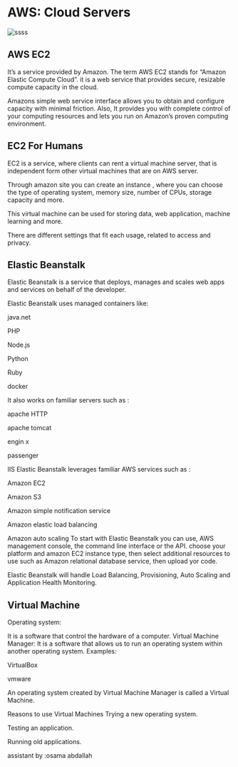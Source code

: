 # AWS: Cloud Servers
![ssss](https://www.cloudways.com/wp-content/uploads/2018/05/cw-amazon.png)

## AWS EC2
It’s a service provided by Amazon. The term AWS EC2 stands for “Amazon Elastic Compute Cloud”. it is a web service that provides secure, resizable compute capacity in the cloud.

Amazons simple web service interface allows you to obtain and configure capacity with minimal friction. Also, It provides you with complete control of your computing resources and lets you run on Amazon’s proven computing environment.

## EC2 For Humans
EC2 is a service, where clients can rent a virtual machine server, that is independent form other virtual machines that are on AWS server.

Through amazon site you can create an instance , where you can choose the type of operating system, memory size, number of CPUs, storage capacity and more.

This virtual machine can be used for storing data, web application, machine learning and more.

There are different settings that fit each usage, related to access and privacy.

## Elastic Beanstalk
Elastic Beanstalk is a service that deploys, manages and scales web apps and services on behalf of the developer.

Elastic Beanstalk uses managed containers like:

java.net

PHP

Node.js

Python

Ruby

docker

It also works on familiar servers such as :

apache HTTP

apache tomcat

engin x

passenger

IIS Elastic Beanstalk leverages familiar AWS services such as :

Amazon EC2

Amazon S3

Amazon simple notification service

Amazon elastic load balancing

Amazon auto scaling To start with Elastic Beanstalk you can use, AWS management console, the command line interface or the API. choose your platform and amazon EC2 instance type, then select additional resources to use such as Amazon relational database service, then upload yor code.

Elastic Beanstalk will handle Load Balancing, Provisioning, Auto Scaling and Application Health Monitoring.

## Virtual Machine
Operating system:

It is a software that control the hardware of a computer. Virtual Machine Manager: It is a software that allows us to run an operating system within another operating system. Examples:

VirtualBox

vmware

An operating system created by Virtual Machine Manager is called a Virtual Machine.

Reasons to use Virtual Machines
Trying a new operating system.

Testing an application.

Running old applications.  

assistant by :osama abdallah  
